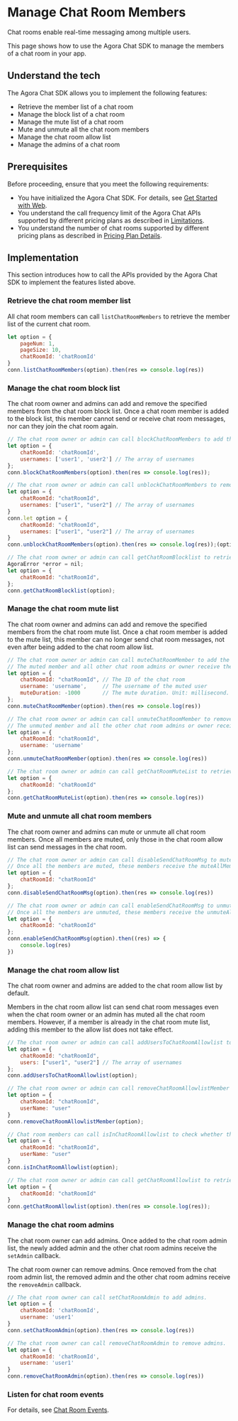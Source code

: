# Manage Chat Room Members

Chat rooms enable real-time messaging among multiple users.

This page shows how to use the Agora Chat SDK to manage the members of a chat room in your app.

## Understand the tech

The Agora Chat SDK allows you to implement the following features:

- Retrieve the member list of a chat room
- Manage the block list of a chat room
- Manage the mute list of a chat room
- Mute and unmute all the chat room members
- Manage the chat room allow list
- Manage the admins of a chat room


## Prerequisites

Before proceeding, ensure that you meet the following requirements:

- You have initialized the Agora Chat SDK. For details, see [Get Started with Web](./agora_chat_get_started_web?platform=Web).
- You understand the call frequency limit of the Agora Chat APIs supported by different pricing plans as described in [Limitations](./agora_chat_limitation?platform=Web).
- You understand the number of chat rooms supported by different pricing plans as described in [Pricing Plan Details](./agora_chat_plan?platform=Web).


## Implementation

This section introduces how to call the APIs provided by the Agora Chat SDK to implement the features listed above.

### Retrieve the chat room member list

All chat room members can call `listChatRoomMembers` to retrieve the member list of the current chat room.

```javascript
let option = {
    pageNum: 1,
    pageSize: 10,
    chatRoomId: 'chatRoomId'
}
conn.listChatRoomMembers(option).then(res => console.log(res))
```

### Manage the chat room block list

The chat room owner and admins can add and remove the specified members from the chat room block list. Once a chat room member is added to the block list, this member cannot send or receive chat room messages, nor can they join the chat room again.

```javascript
// The chat room owner or admin can call blockChatRoomMembers to add the specified members to the chat room block list.
let option = {
    chatRoomId: 'chatRoomId',
    usernames: ['user1', 'user2'] // The array of usernames
};
conn.blockChatRoomMembers(option).then(res => console.log(res));

// The chat room owner or admin can call unblockChatRoomMembers to remove the specified users from the block list.
let option = {
    chatRoomId: "chatRoomId",
    usernames: ["user1", "user2"] // The array of usernames
}
conn.let option = {
    chatRoomId: "chatRoomId",
    usernames: ["user1", "user2"] // The array of usernames
}
conn.unblockChatRoomMembers(option).then(res => console.log(res));(option).then(res => console.log(res));

// The chat room owner or admin can call getChatRoomBlocklist to retrieve the block list of the current chat room.
AgoraError *error = nil;
let option = {
    chatRoomId: "chatRoomId",
};
conn.getChatRoomBlocklist(option);
```


### Manage the chat room mute list

The chat room owner and admins can add and remove the specified members from the chat room mute list. Once a chat room member is added to the mute list, this member can no longer send chat room messages, not even after being added to the chat room allow list.

```javascript
// The chat room owner or admin can call muteChatRoomMember to add the specified user to the chat room block list.
// The muted member and all other chat room admins or owner receive the muteMember callback.
let option = {
    chatRoomId: "chatRoomId", // The ID of the chat room
    username: 'username',     // The username of the muted user
    muteDuration: -1000       // The mute duration. Unit: millisecond. The value of "-1000" means permanant mute.
};
conn.muteChatRoomMember(option).then(res => console.log(res))

// The chat room owner or admin can call unmuteChatRoomMember to remove the specified user from the chat room mute list.
// The unmuted member and all the other chat room admins or owner receive the unmuteMember callback.
let option = {
    chatRoomId: "chatRoomId",
    username: 'username'
};
conn.unmuteChatRoomMember(option).then(res => console.log(res))

// The chat room owner or admin can call getChatRoomMuteList to retrieve the mute list of the current chat room.
let option = {
    chatRoomId: "chatRoomId"
};
conn.getChatRoomMuteList(option).then(res => console.log(res))
```


### Mute and unmute all chat room members

The chat room owner and admins can mute or unmute all chat room members. Once all members are muted, only those in the chat room allow list can send messages in the chat room.

```javascript
// The chat room owner or admin can call disableSendChatRoomMsg to mute all the chat room members.
// Once all the members are muted, these members receive the muteAllMembers callback.
let option = {
    chatRoomId: "chatRoomId"
};
conn.disableSendChatRoomMsg(option).then(res => console.log(res))

// The chat room owner or admin can call enableSendChatRoomMsg to unmute all the chat room members.
// Once all the members are unmuted, these members receive the unmuteAllMembers callback.
let option = {
    chatRoomId: "chatRoomId"
};
conn.enableSendChatRoomMsg(option).then((res) => {
    console.log(res)
})
```


### Manage the chat room allow list

The chat room owner and admins are added to the chat room allow list by default.

Members in the chat room allow list can send chat room messages even when the chat room owner or an admin has muted all the chat room members. However, if a member is already in the chat room mute list, adding this member to the allow list does not take effect.

```javascript
// The chat room owner or admin can call addUsersToChatRoomAllowlist to add the specified member to the chat room allow list.
let option = {
    chatRoomId: "chatRoomId",
    users: ["user1", "user2"] // The array of usernames
};
conn.addUsersToChatRoomAllowlist(option);

// The chat room owner or admin can call removeChatRoomAllowlistMember to remove the specified member from the chat room allow list.
let option = {
    chatRoomId: "chatRoomId",
    userName: "user"
}
conn.removeChatRoomAllowlistMember(option);

// Chat room members can call isInChatRoomAllowlist to check whether they are in the chat room allow list.
let option = {
    chatRoomId: "chatRoomId",
    userName: "user"
}
conn.isInChatRoomAllowlist(option);

// The chat room owner or admin can call getChatRoomAllowlist to retrieve the allow list of the current chat room.
let option = {
    chatRoomId: "chatRoomId"
}
conn.getChatRoomAllowlist(option).then(res => console.log(res));
```


### Manage the chat room admins

The chat room owner can add admins. Once added to the chat room admin list, the newly added admin and the other chat room admins receive the `setAdmin` callback.

The chat room owner can remove admins. Once removed from the chat room admin list, the removed admin and the other chat room admins receive the `removeAdmin` callback.

```javascript
// The chat room owner can call setChatRoomAdmin to add admins.
let option = {
    chatRoomId: 'chatRoomId',
    username: 'user1'
}
conn.setChatRoomAdmin(option).then(res => console.log(res))

// The chat room owner can call removeChatRoomAdmin to remove admins.
let option = {
    chatRoomId: 'chatRoomId',
    username: 'user1'
}
conn.removeChatRoomAdmin(option).then(res => console.log(res))
```


### Listen for chat room events

For details, see [Chat Room Events](./agora_chat_chatroom_web?platform=Web#listen-for-chat-room-events).